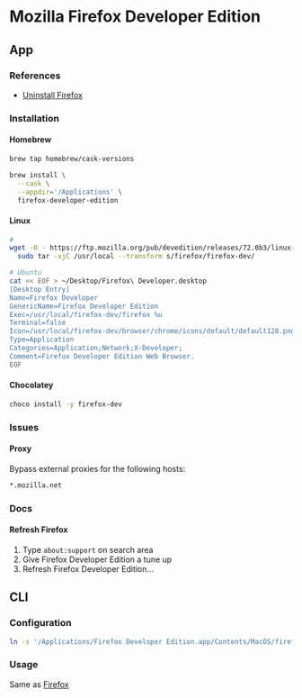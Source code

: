 # Mozilla Firefox Developer Edition

## App

### References

- [Uninstall Firefox](/firefox.md#uninstall)

### Installation

#### Homebrew

```sh
brew tap homebrew/cask-versions

brew install \
  --cask \
  --appdir='/Applications' \
  firefox-developer-edition
```

#### Linux

```sh
#
wget -O - https://ftp.mozilla.org/pub/devedition/releases/72.0b3/linux-x86_64/en-US/firefox-72.0b3.tar.bz2 | \
  sudo tar -xjC /usr/local --transform s/firefox/firefox-dev/

# Ubuntu
cat << EOF > ~/Desktop/Firefox\ Developer.desktop
[Desktop Entry]
Name=Firefox Developer
GenericName=Firefox Developer Edition
Exec=/usr/local/firefox-dev/firefox %u
Terminal=false
Icon=/usr/local/firefox-dev/browser/chrome/icons/default/default128.png
Type=Application
Categories=Application;Network;X-Developer;
Comment=Firefox Developer Edition Web Browser.
EOF
```

#### Chocolatey

```sh
choco install -y firefox-dev
```

### Issues

#### Proxy

Bypass external proxies for the following hosts:

```txt
*.mozilla.net
```

### Docs

#### Refresh Firefox

1. Type `about:support` on search area
2. Give Firefox Developer Edition a tune up
3. Refresh Firefox Developer Edition…

## CLI

### Configuration

```sh
ln -s '/Applications/Firefox Developer Edition.app/Contents/MacOS/firefox' '/usr/local/bin/firefox'
```

### Usage

Same as [Firefox](/firefox.md#usage)

